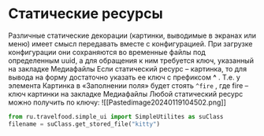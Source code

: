 # Статические ресурсы

Различные статические декорации (картинки, выводимые в экранах или меню) имеет смысл передавать вместе с конфигурацией. При загрузке конфигурации они сохраняются во временные файлы под определенным uuid, а для обращения к ним требуется ключ, указанный на закладке Медиафайлы Если статический ресурс – картинка, то для вывода на форму достаточно указать ее ключ c префиксом **^** . Т.е. у элемента Картинка в «Заполнении поля» будет стоять `^fire` , где fire – ключ картинки на закладке Медиафайлы Любой статический ресурс можно получить по ключу:
![[Pastedimage20240119104502.png]]
```python
from ru.travelfood.simple_ui import SimpleUtilites as suClass
filename = suClass.get_stored_file("kitty")
```
